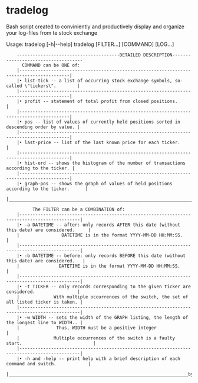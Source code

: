# tradelog
Bash script created to conviniently and productively display and organize your log-files from te stock exchange


Usage: tradelog [-h|--help]
        tradelog [FILTER...] [COMMAND] [LOG...]
      
        ---------------------------------------DETAILED DESCRIPTION------------------------------------
          COMMAND can be ONE of:
        |-----------------------------------------------------------------------------------------|
        |• list-tick -- a list of occurring stock exchange symbols, so-called \"tickers\".        | 
        |-----------------------------------------------------------------------------------------|
        |• profit -- statement of total profit from closed positions.                             |
        |-----------------------------------------------------------------------------------------|
        |• pos -- list of values of currently held positions sorted in descending order by value. | 
        |-----------------------------------------------------------------------------------------|
        |• last-price -- list of the last known price for each ticker.                            | 
        |-----------------------------------------------------------------------------------------|
        |• hist-ord -- shows the histogram of the number of transactions according to the ticker. | 
        |-----------------------------------------------------------------------------------------|
        |• graph-pos -- shows the graph of values of held positions according to the ticker.      | 
        |_________________________________________________________________________________________|

              The FILTER can be a COMBINATION of:
        |---------------------------------------------------------------------------------------------|
        |• -a DATETIME -- after: only records AFTER this date (without this date) are considered.     |   
        |                DATETIME is in the format YYYY-MM-DD HH:MM:SS.                               |
        |---------------------------------------------------------------------------------------------|
        |• -b DATETIME -- before: only records BEFORE this date (without this date) are considered.   |
        |               DATETIME is in the format YYYY-MM-DD HH:MM:SS.                                |
        |---------------------------------------------------------------------------------------------|
        |• -t TICKER -- only records corresponding to the given ticker are considered.                |
        |             With multiple occurrences of the switch, the set of all listed ticker is taken. |
        |---------------------------------------------------------------------------------------------|
        |• -w WIDTH -- sets the width of the GRAPH listing, the length of the longest line to WIDTH.. |
        |              Thus, WIDTH must be a positive integer                                         |
        |             Multiple occurrences of the switch is a faulty start.                           | 
        |---------------------------------------------------------------------------------------------|
        |• -h and -help -- print help with a brief description of each command and switch.            |
        |____________________________________________________________________by_playfulFence__________|
